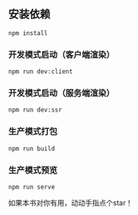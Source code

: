 
## 安装依赖
```
npm install
```

### 开发模式启动（客户端渲染）
```
npm run dev:client
```

### 开发模式启动（服务端渲染）
```
npm run dev:ssr
```

### 生产模式打包
```
npm run build
```

### 生产模式预览
```
npm run serve
```


如果本书对你有用，动动手指点个star！
